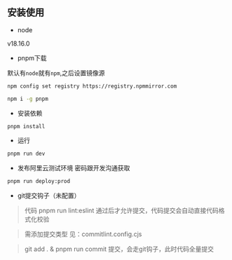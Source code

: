 ## 安装使用

- node

v18.16.0

- pnpm下载

默认有`node`就有`npm`,之后设置镜像源

```bash
npm config set registry https://registry.npmmirror.com

npm i -g pnpm
```

-   安装依赖

```bash
pnpm install
```

-   运行

```bash
pnpm run dev
```

-   发布阿里云测试环境 密码跟开发沟通获取

```bash
pnpm run deploy:prod
```

-   git提交钩子（未配置）

> 代码 pnpm run lint:eslint 通过后才允许提交，代码提交会自动直接代码格式化校验

> 需添加提交类型 见：commitlint.config.cjs

> git add . & pnpm run commit 提交，会走git钩子，此时代码全量提交
